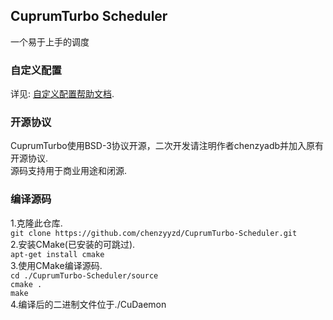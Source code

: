 ## CuprumTurbo Scheduler  
一个易于上手的调度  
### 自定义配置  
详见: [自定义配置帮助文档](https://github.com/chenzyyzd/CuprumTurbo-Scheduler/blob/main/custom_config/readme.md).  
### 开源协议  
CuprumTurbo使用BSD-3协议开源，二次开发请注明作者chenzyadb并加入原有开源协议.  
源码支持用于商业用途和闭源.  
### 编译源码
1.克隆此仓库.  
`git clone https://github.com/chenzyyzd/CuprumTurbo-Scheduler.git`  
2.安装CMake(已安装的可跳过).  
`apt-get install cmake`  
3.使用CMake编译源码.  
`cd ./CuprumTurbo-Scheduler/source`  
`cmake .`  
`make`  
4.编译后的二进制文件位于./CuDaemon  
